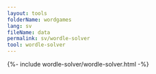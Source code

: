 ```yaml
---
layout: tools
folderName: wordgames
lang: sv
fileName: data
permalink: sv/wordle-solver
tool: wordle-solver
---
```

{%- include wordle-solver/wordle-solver.html -%}         
